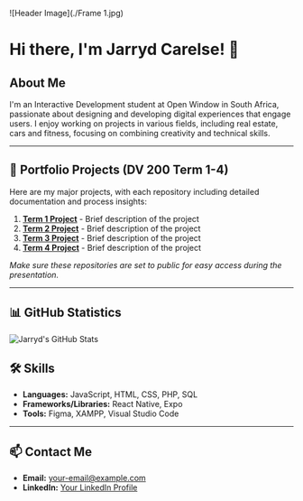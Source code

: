 <!-- Header Image and Profile Image -->
![Header Image](./Frame 1.jpg)

# Hi there, I'm Jarryd Carelse! 👋

## About Me
I'm an Interactive Development student at Open Window in South Africa, passionate about designing and developing digital experiences that engage users. I enjoy working on projects in various fields, including real estate, cars and fitness, focusing on combining creativity and technical skills.

---

## 🌟 Portfolio Projects (DV 200 Term 1-4)

Here are my major projects, with each repository including detailed documentation and process insights:

1. **[Term 1 Project](link-to-term-1-repo)** - Brief description of the project
2. **[Term 2 Project](link-to-term-2-repo)** - Brief description of the project
3. **[Term 3 Project](link-to-term-3-repo)** - Brief description of the project
4. **[Term 4 Project](link-to-term-4-repo)** - Brief description of the project

*Make sure these repositories are set to public for easy access during the presentation.*

---

## 📊 GitHub Statistics
![Jarryd's GitHub Stats](https://github-readme-stats.vercel.app/api?username=your-username&show_icons=true&theme=radical) <!-- Replace `your-username` with your GitHub username -->

## 🛠️ Skills
- **Languages:** JavaScript, HTML, CSS, PHP, SQL
- **Frameworks/Libraries:** React Native, Expo
- **Tools:** Figma, XAMPP, Visual Studio Code

---

## 📫 Contact Me
- **Email:** [your-email@example.com](mailto:your-email@example.com)
- **LinkedIn:** [Your LinkedIn Profile](link-to-linkedin)
